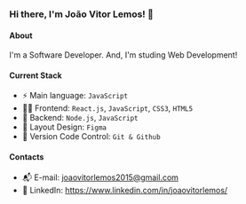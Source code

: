 ### Hi there, I'm João Vitor Lemos! 👋

#### About
I'm a Software Developer. And, I'm studing Web Development!

#### Current Stack
- ⚡️ Main language: `JavaScript`
- 🧑‍💻 Frontend: `React.js`, `JavaScript`, `CSS3`, `HTML5`
- 📡 Backend: `Node.js`, `JavaScript`
- 🎨 Layout Design: `Figma`
- 🔨 Version Code Control: `Git & Github`

#### Contacts
- 📬 E-mail: joaovitorlemos2015@gmail.com
- 👤 LinkedIn: https://www.linkedin.com/in/joaovitorlemos/
